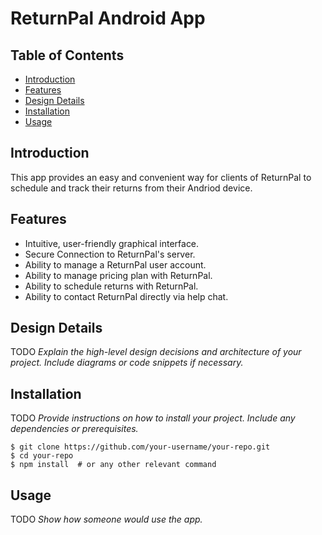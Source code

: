 # ReturnPal Android App

## Table of Contents
- [Introduction](#introduction)
- [Features](#features)
- [Design Details](#design-details)
- [Installation](#installation)
- [Usage](#usage)

## Introduction

This app provides an easy and convenient way for clients of ReturnPal to schedule and track their returns from their Andriod device.

## Features

- Intuitive, user-friendly graphical interface.
- Secure Connection to ReturnPal's server.
- Ability to manage a ReturnPal user account.
- Ability to manage pricing plan with ReturnPal.
- Ability to schedule returns with ReturnPal.
- Ability to contact ReturnPal directly via help chat.

## Design Details

TODO *Explain the high-level design decisions and architecture of your project. Include diagrams or code snippets if necessary.*

## Installation

TODO *Provide instructions on how to install your project. Include any dependencies or prerequisites.*

```
$ git clone https://github.com/your-username/your-repo.git
$ cd your-repo
$ npm install  # or any other relevant command
```

## Usage

TODO *Show how someone would use the app.*
